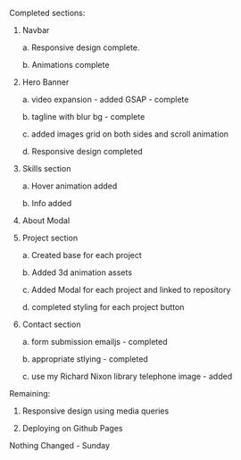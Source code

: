 Completed sections:

1. Navbar

    a. Responsive design complete.

    b. Animations complete

2. Hero Banner

   a. video expansion - added GSAP - complete

   b. tagline with blur bg - complete

   c. added images grid on both sides and scroll animation

   d. Responsive design completed

5. Skills section

    a. Hover animation added

    b. Info added

6. About Modal

7. Project section

    a. Created base for each project

    b. Added 3d animation assets

    c. Added Modal for each project and linked to repository

    d. completed styling for each project button

8. Contact section

    a. form submission emailjs - completed
   
    b. appropriate stlying - completed

    c. use my Richard Nixon library telephone image - added

Remaining:
   
1. Responsive design using media queries

2. Deploying on Github Pages

Nothing Changed - Sunday
